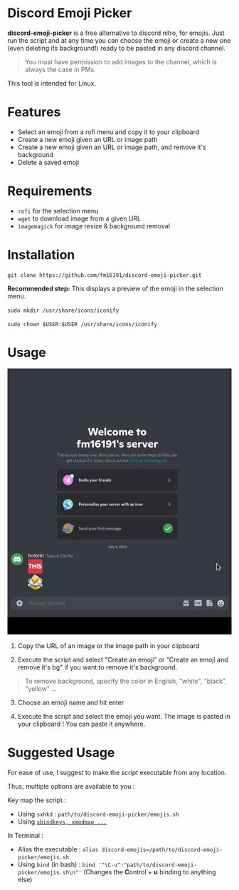 # Discord Emoji Picker

**discord-emoji-picker** is a free alternative to discord nitro, for emojis. Just run the script and at any time you can choose the emoji or create a new one (even deleting its background!) ready to be pasted in any discord channel.
> You must have permission to add images to the channel, which is always the case in PMs.

This tool is intended for Linux.

# Features

- Select an emoji from a rofi menu and copy it to your clipboard
- Create a new emoji given an URL or image path
- Create a new emoji given an URL or image path, and remove it's background
- Delete a saved emoji

# Requirements

- `rofi` for the selection menu
- `wget` to download image from a given URL
- `imagemagick` for image resize & background removal

# Installation

`git clone https://github.com/fm16191/discord-emoji-picker.git`

**Recommended step:**
This displays a preview of the emoji in the selection menu.

`sudo mkdir /usr/share/icons/iconify`

`sudo chown $USER:$USER /usr/share/icons/iconify`


# Usage

![self explanatory usage gif](usage.gif)

1. Copy the URL of an image or the image path in your clipboard

2. Execute the script and select "Create an emoji" or "Create an emoji and remove it's bg" if you want to remove it's background.
> To remove background, specify the color in English, "white", "black", "yellow" ...

3. Choose an emoji name and hit enter

4. Execute the script and select the emoji you want. The image is pasted in your clipboard ! You can paste it anywhere.


# Suggested Usage

For ease of use, I suggest to make the script executable from any location.

Thus, multiple options are available to you :

Key map the script : 
- Using `sxhkd` : `path/to/discord-emoji-picker/emojis.sh`
- Using [`xbindkeys, xmodmap ...`](https://askubuntu.com/questions/254424/how-can-i-change-what-keys-on-my-keyboard-do-how-can-i-create-custom-keyboard)

In Terminal :
- Alias the executable : `alias discord-emojis=/path/to/discord-emoji-picker/emojis.sh`
- Using `bind` (in bash) : `bind '"\C-u":"path/to/discord-emoji-picker/emojis.sh\n"'` (Changes the **C**ontrol + **u** binding to anything else)
